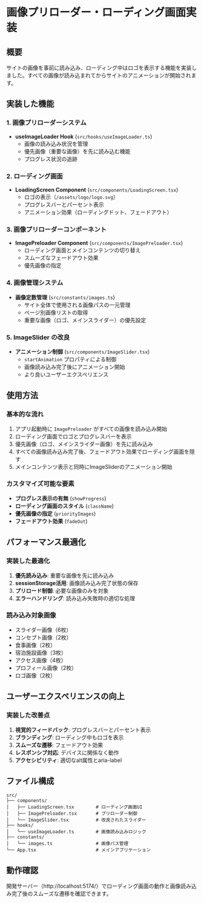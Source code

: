 # 画像プリローダー・ローディング画面実装

## 概要
サイトの画像を事前に読み込み、ローディング中はロゴを表示する機能を実装しました。すべての画像が読み込まれてからサイトのアニメーションが開始されます。

## 実装した機能

### 1. 画像プリローダーシステム
- **useImageLoader Hook** (`src/hooks/useImageLoader.ts`)
  - 画像の読み込み状況を管理
  - 優先画像（重要な画像）を先に読み込む機能
  - プログレス状況の追跡

### 2. ローディング画面
- **LoadingScreen Component** (`src/components/LoadingScreen.tsx`)
  - ロゴの表示（`/assets/logo/logo.svg`）
  - プログレスバーとパーセント表示
  - アニメーション効果（ローディングドット、フェードアウト）

### 3. 画像プリローダーコンポーネント
- **ImagePreloader Component** (`src/components/ImagePreloader.tsx`)
  - ローディング画面とメインコンテンツの切り替え
  - スムーズなフェードアウト効果
  - 優先画像の指定

### 4. 画像管理システム
- **画像定数管理** (`src/constants/images.ts`)
  - サイト全体で使用される画像パスの一元管理
  - ページ別画像リストの取得
  - 重要な画像（ロゴ、メインスライダー）の優先設定

### 5. ImageSlider の改良
- **アニメーション制御** (`src/components/ImageSlider.tsx`)
  - `startAnimation` プロパティによる制御
  - 画像読み込み完了後にアニメーション開始
  - より良いユーザーエクスペリエンス

## 使用方法

### 基本的な流れ
1. アプリ起動時に `ImagePreloader` がすべての画像を読み込み開始
2. ローディング画面でロゴとプログレスバーを表示
3. 優先画像（ロゴ、メインスライダー画像）を先に読み込み
4. すべての画像読み込み完了後、フェードアウト効果でローディング画面を隠す
5. メインコンテンツ表示と同時にImageSliderのアニメーション開始

### カスタマイズ可能な要素
- **プログレス表示の有無** (`showProgress`)
- **ローディング画面のスタイル** (`className`)
- **優先画像の指定** (`priorityImages`)
- **フェードアウト効果** (`fadeOut`)

## パフォーマンス最適化

### 実装した最適化
1. **優先読み込み**: 重要な画像を先に読み込み
2. **sessionStorage活用**: 画像読み込み完了状態の保存
3. **プリロード制御**: 必要な画像のみを対象
4. **エラーハンドリング**: 読み込み失敗時の適切な処理

### 読み込み対象画像
- スライダー画像（6枚）
- コンセプト画像（2枚）
- 食事画像（2枚）
- 宿泊施設画像（3枚）
- アクセス画像（4枚）
- プロフィール画像（2枚）
- ロゴ画像（2枚）

## ユーザーエクスペリエンスの向上

### 実装した改善点
1. **視覚的フィードバック**: プログレスバーとパーセント表示
2. **ブランディング**: ローディング中もロゴを表示
3. **スムーズな遷移**: フェードアウト効果
4. **レスポンシブ対応**: デバイスに関係なく動作
5. **アクセシビリティ**: 適切なalt属性とaria-label

## ファイル構成

```
src/
├── components/
│   ├── LoadingScreen.tsx        # ローディング画面UI
│   ├── ImagePreloader.tsx       # プリローダー制御
│   └── ImageSlider.tsx          # 改良されたスライダー
├── hooks/
│   └── useImageLoader.ts        # 画像読み込みロジック
├── constants/
│   └── images.ts                # 画像パス管理
└── App.tsx                      # メインアプリケーション
```

## 動作確認
開発サーバー（http://localhost:5174/）でローディング画面の動作と画像読み込み完了後のスムーズな遷移を確認できます。
